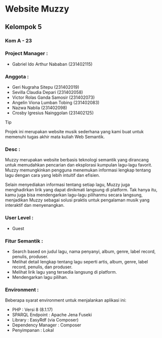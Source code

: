 # **Website Muzzy**

## **Kelompok 5**
### **Kom A - 23**
### **Project Manager :**
- Gabriel Ido Arthur Nababan (231402115)
### **Anggota :**
- Geri Nugraha Sitepu (231402019)
- Sevilla Claudia Depari (231402058)
- Victor Rolas Ganda Samosir (231402073)
- Angelin Viona Lumban Tobing (231402083)
- Nazwa Nabila (231402098)
- Crosby Igresius Nainggolan (231402125)


> [!TIP]
> Projek ini merupakan website musik sederhana yang kami buat untuk memenuhi tugas akhir mata kuliah Web Semantik.

### Desc :
<p>Muzzy merupakan website berbasis teknologi semantik yang dirancang untuk memudahkan pencarian dan eksplorasi kumpulan lagu-lagu favorit. Muzzy memungkinkan pengguna menemukan informasi lengkap tentang lagu dengan cara yang lebih intuitif dan efisien.</p>
<p>Selain menyediakan informasi tentang setiap lagu, Muzzy juga menghadirkan lirik yang dapat dinikmati langsung di platform. Tak hanya itu, kamu juga bisa mendengarkan lagu-lagu pilihanmu secara langsung, menjadikan Muzzy sebagai solusi praktis untuk pengalaman musik yang interaktif dan menyenangkan.</p>

### User Level :
- Guest

### Fitur Semantik :
- Search based on judul lagu, nama penyanyi, album, genre, label record, penulis, produser.
- Melihat detail lengkap tentang lagu seperti artis, album, genre, label record, penulis, dan produser.
- Melihat lirik lagu yang tersedia langsung di platform.
- Mendengarkan lagu pilihan.

### Environment :
<p>Beberapa syarat environment untuk menjalankan aplikasi ini:</p>

- PHP : Versi 8 (8.1.17)
- SPARQL Endpoint : Apache Jena Fuseki
- Library : EasyRdf (via Composer)
- Dependency Manager : Composer
- Penyimpanan : Lokal
